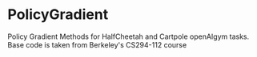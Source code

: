 # PolicyGradient

Policy Gradient Methods for HalfCheetah and Cartpole openAIgym tasks.
Base code is taken from Berkeley's CS294-112 course

